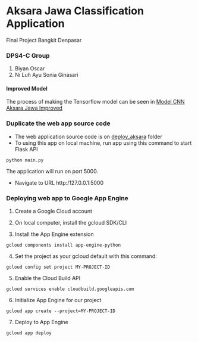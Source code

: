 # Aksara Jawa Classification Application
Final Project Bangkit Denpasar

### DPS4-C Group
1. Biyan Oscar
2. Ni Luh Ayu Sonia Ginasari

#### Improved Model
The process of making the Tensorflow model can be seen in [Model CNN Aksara Jawa Improved](aksara_DPS4C_CNN_Improved.ipynb)

### Duplicate the web app source code
- The web application source code is on [deploy_aksara](deploy_aksara/) folder
- To using this app on local machine, run app using this command to start Flask API
```
python main.py
```
The application will run on port 5000.

- Navigate to URL http:/127.0.0.1:5000


### Deploying web app to Google App Engine
1. Create a Google Cloud account

2. On local computer, install the gcloud SDK/CLI

3. Install the App Engine extension
```
gcloud components install app-engine-python
```

4. Set the project as your gcloud default with this command:
```
gcloud config set project MY-PROJECT-ID
```

5. Enable the Cloud Build API
```
gcloud services enable cloudbuild.googleapis.com
```

6. Initialize App Engine for our project
```
gcloud app create --project=MY-PROJECT-ID
```

7. Deploy to App Engine
```
gcloud app deploy
```

